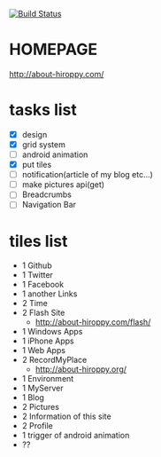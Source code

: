 [![Build Status](https://travis-ci.org/abouthiroppy/metroHomePage.png?branch=develop)](https://travis-ci.org/abouthiroppy/metroHomePage)

# HOMEPAGE
http://about-hiroppy.com/

# tasks list
- [x] design
- [x] grid system
- [ ] android animation
- [x] put tiles
- [ ] notification(article of my blog etc...)
- [ ] make pictures api(get)
- [ ] Breadcrumbs
- [ ] Navigation Bar

# tiles list
- 1 Github
- 1 Twitter
- 1 Facebook
- 1 another Links
- 2 Time
- 2 Flash Site
    - http://about-hiroppy.com/flash/
- 1 Windows Apps
- 1 iPhone Apps
- 1 Web Apps
- 2 RecordMyPlace
    - http://about-hiroppy.org/
- 1 Environment
- 1 MyServer
- 1 Blog
- 2 Pictures
- 2 Information of this site
- 2 Profile
- 1 trigger of android animation
- ??
